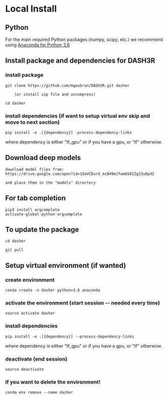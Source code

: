 # Local Install

## Python
For the main required Python packages (numpy, scipy, etc.) we recommend using
[Anaconda for Python 3.6](https://www.continuum.io/downloads)

## Install package and dependencies for DASH3R

### install package
    git clone https://github.com/mgoubran/DASH3R.git dasher

        (or install zip file and uncompress)

    cd dasher

### install dependencies (if want to setup virtual env skip and move to next section)
    pip install -e .[{dependency}] -process-dependency-links
where dependency is either "tf_gpu" or if you have a gpu, or "tf" otherwise.

## Download deep models

    download model files from:
    https://drive.google.com/open?id=10aVCDurd_mcB49mJfwm658IZg33u0pd2

    and place them in the "models" directory

## For tab completion
    pip3 install argcomplete
    activate-global-python-argcomplete

## To update the package

    cd dasher

    git pull

## Setup virtual environment (if wanted)

### create environment
    conda create -n dasher python=3.6 anaconda

### activate the environment (start session -- needed every time)
    source activate dasher

### install dependencies
    pip install -e .[{dependency}] --process-dependency-links
where dependency is either "tf_gpu" or if you have a gpu, or "tf" otherwise.

### deactivate (end session)
    source deactivate

### if you want to delete the environment!
    conda env remove --name dasher